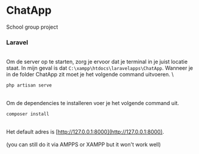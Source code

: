 # ChatApp
School group project

### Laravel
\
Om de server op te starten, zorg je ervoor dat je terminal in je juist locatie staat. In mijn geval is dat 
`C:\xampp\htdocs\laravelapps\ChatApp`. Wanneer je in de folder ChatApp zit moet je het volgende command uitvoeren.
\
```bash
php artisan serve
```
\
Om de dependencies te installeren voer je het volgende command uit.
```bash
composer install
```
\
Het default adres is [http://127.0.0.1:8000](http://127.0.0.1:8000).
\
\
(you can still do it via AMPPS or XAMPP but it won't work well)
